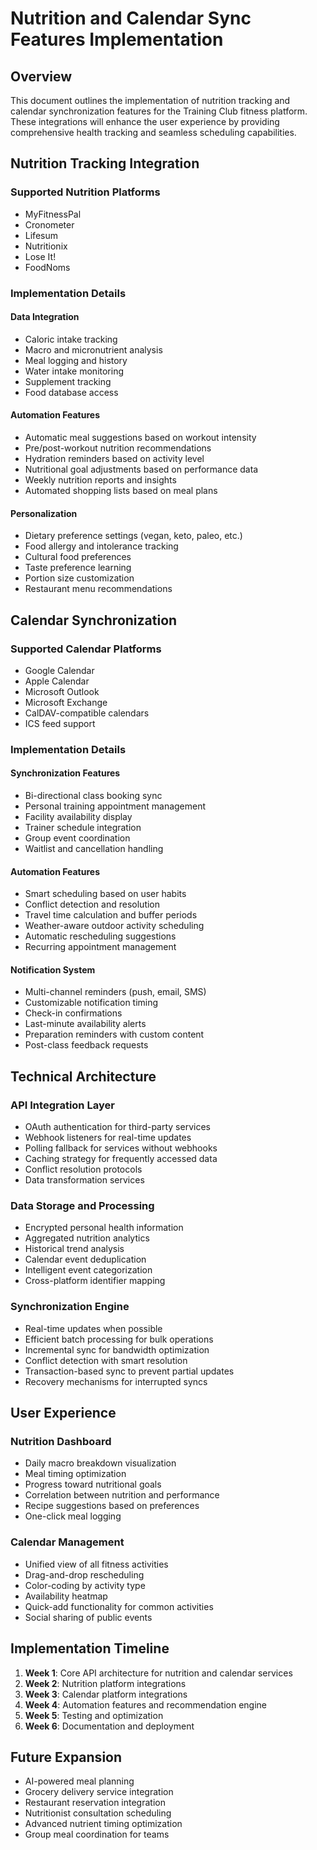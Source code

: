 # Nutrition and Calendar Sync Features Implementation

## Overview
This document outlines the implementation of nutrition tracking and calendar synchronization features for the Training Club fitness platform. These integrations will enhance the user experience by providing comprehensive health tracking and seamless scheduling capabilities.

## Nutrition Tracking Integration

### Supported Nutrition Platforms
- MyFitnessPal
- Cronometer
- Lifesum
- Nutritionix
- Lose It!
- FoodNoms

### Implementation Details

#### Data Integration
- Caloric intake tracking
- Macro and micronutrient analysis
- Meal logging and history
- Water intake monitoring
- Supplement tracking
- Food database access

#### Automation Features
- Automatic meal suggestions based on workout intensity
- Pre/post-workout nutrition recommendations
- Hydration reminders based on activity level
- Nutritional goal adjustments based on performance data
- Weekly nutrition reports and insights
- Automated shopping lists based on meal plans

#### Personalization
- Dietary preference settings (vegan, keto, paleo, etc.)
- Food allergy and intolerance tracking
- Cultural food preferences
- Taste preference learning
- Portion size customization
- Restaurant menu recommendations

## Calendar Synchronization

### Supported Calendar Platforms
- Google Calendar
- Apple Calendar
- Microsoft Outlook
- Microsoft Exchange
- CalDAV-compatible calendars
- ICS feed support

### Implementation Details

#### Synchronization Features
- Bi-directional class booking sync
- Personal training appointment management
- Facility availability display
- Trainer schedule integration
- Group event coordination
- Waitlist and cancellation handling

#### Automation Features
- Smart scheduling based on user habits
- Conflict detection and resolution
- Travel time calculation and buffer periods
- Weather-aware outdoor activity scheduling
- Automatic rescheduling suggestions
- Recurring appointment management

#### Notification System
- Multi-channel reminders (push, email, SMS)
- Customizable notification timing
- Check-in confirmations
- Last-minute availability alerts
- Preparation reminders with custom content
- Post-class feedback requests

## Technical Architecture

### API Integration Layer
- OAuth authentication for third-party services
- Webhook listeners for real-time updates
- Polling fallback for services without webhooks
- Caching strategy for frequently accessed data
- Conflict resolution protocols
- Data transformation services

### Data Storage and Processing
- Encrypted personal health information
- Aggregated nutrition analytics
- Historical trend analysis
- Calendar event deduplication
- Intelligent event categorization
- Cross-platform identifier mapping

### Synchronization Engine
- Real-time updates when possible
- Efficient batch processing for bulk operations
- Incremental sync for bandwidth optimization
- Conflict detection with smart resolution
- Transaction-based sync to prevent partial updates
- Recovery mechanisms for interrupted syncs

## User Experience

### Nutrition Dashboard
- Daily macro breakdown visualization
- Meal timing optimization
- Progress toward nutritional goals
- Correlation between nutrition and performance
- Recipe suggestions based on preferences
- One-click meal logging

### Calendar Management
- Unified view of all fitness activities
- Drag-and-drop rescheduling
- Color-coding by activity type
- Availability heatmap
- Quick-add functionality for common activities
- Social sharing of public events

## Implementation Timeline

1. **Week 1**: Core API architecture for nutrition and calendar services
2. **Week 2**: Nutrition platform integrations
3. **Week 3**: Calendar platform integrations
4. **Week 4**: Automation features and recommendation engine
5. **Week 5**: Testing and optimization
6. **Week 6**: Documentation and deployment

## Future Expansion

- AI-powered meal planning
- Grocery delivery service integration
- Restaurant reservation integration
- Nutritionist consultation scheduling
- Advanced nutrient timing optimization
- Group meal coordination for teams
